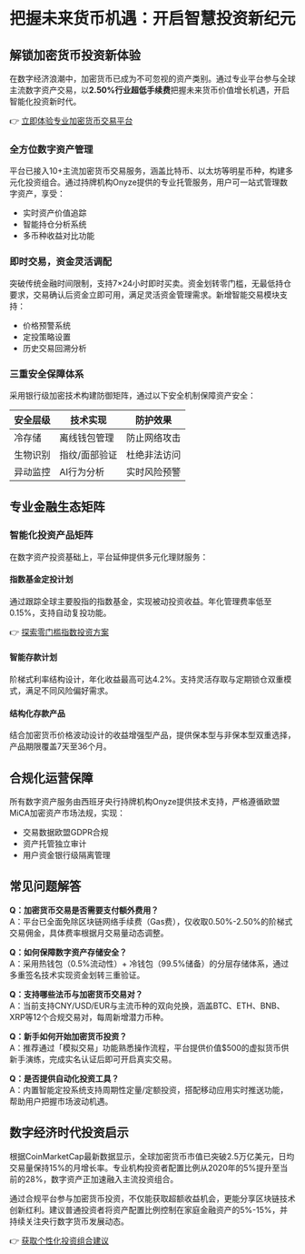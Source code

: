 # 把握未来货币机遇：开启智慧投资新纪元

## 解锁加密货币投资新体验
在数字经济浪潮中，加密货币已成为不可忽视的资产类别。通过专业平台参与全球主流数字资产交易，以**2.50%行业超低手续费**把握未来货币价值增长机遇，开启智能化投资新时代。

👉 [立即体验专业加密货币交易平台](https://bit.ly/okx_welcome)

### 全方位数字资产管理
平台已接入10+主流加密货币交易服务，涵盖比特币、以太坊等明星币种，构建多元化投资组合。通过持牌机构Onyze提供的专业托管服务，用户可一站式管理数字资产，享受：

- 实时资产价值追踪
- 智能持仓分析系统
- 多币种收益对比功能

### 即时交易，资金灵活调配
突破传统金融时间限制，支持7×24小时即时买卖。资金划转零门槛，无最低持仓要求，交易确认后资金立即可用，满足灵活资金管理需求。新增智能交易模块支持：

- 价格预警系统
- 定投策略设置
- 历史交易回溯分析

### 三重安全保障体系
采用银行级加密技术构建防御矩阵，通过以下安全机制保障资产安全：

| 安全层级 | 技术实现 | 防护效果 |
|---------|---------|---------|
| 冷存储 | 离线钱包管理 | 防止网络攻击 |
| 生物识别 | 指纹/面部验证 | 杜绝非法访问 |
| 异动监控 | AI行为分析 | 实时风险预警 |

## 专业金融生态矩阵

### 智能化投资产品矩阵
在数字资产投资基础上，平台延伸提供多元化理财服务：

#### 指数基金定投计划
通过跟踪全球主要股指的指数基金，实现被动投资收益。年化管理费率低至0.15%，支持自动复投功能。

👉 [探索零门槛指数投资方案](https://bit.ly/okx_welcome)

#### 智能存款计划
阶梯式利率结构设计，年化收益最高可达4.2%。支持灵活存取与定期锁仓双重模式，满足不同风险偏好需求。

#### 结构化存款产品
结合加密货币价格波动设计的收益增强型产品，提供保本型与非保本型双重选择，产品期限覆盖7天至36个月。

## 合规化运营保障
所有数字资产服务由西班牙央行持牌机构Onyze提供技术支持，严格遵循欧盟MiCA加密资产市场法规，实现：

- 交易数据欧盟GDPR合规
- 资产托管独立审计
- 用户资金银行级隔离管理

## 常见问题解答

**Q：加密货币交易是否需要支付额外费用？**  
A：平台已全面免除区块链网络手续费（Gas费），仅收取0.50%-2.50%的阶梯式交易佣金，具体费率根据月交易量动态调整。

**Q：如何保障数字资产存储安全？**  
A：采用热钱包（0.5%流动性）+ 冷钱包（99.5%储备）的分层存储体系，通过多重签名技术实现资金划转三重验证。

**Q：支持哪些法币与加密货币交易对？**  
A：当前支持CNY/USD/EUR与主流币种的双向兑换，涵盖BTC、ETH、BNB、XRP等12个合规交易对，每周新增潜力币种。

**Q：新手如何开始加密货币投资？**  
A：推荐通过「模拟交易」功能熟悉操作流程，平台提供价值$500的虚拟货币供新手演练，完成实名认证后即可开启真实交易。

**Q：是否提供自动化投资工具？**  
A：内置智能定投系统支持周期性定量/定额投资，搭配移动应用实时推送功能，帮助用户把握市场波动机遇。

## 数字经济时代投资启示
根据CoinMarketCap最新数据显示，全球加密货币市值已突破2.5万亿美元，日均交易量保持15%的月增长率。专业机构投资者配置比例从2020年的5%提升至当前的28%，数字资产正加速融入主流投资组合。

通过合规平台参与加密货币投资，不仅能获取超额收益机会，更能分享区块链技术创新红利。建议普通投资者将资产配置比例控制在家庭金融资产的5%-15%，并持续关注央行数字货币发展动态。

👉 [获取个性化投资组合建议](https://bit.ly/okx_welcome)